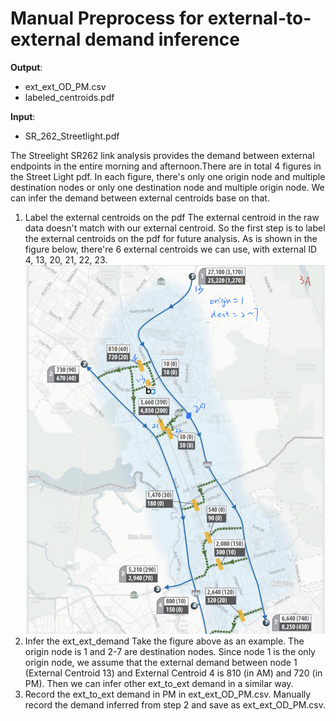 # Manual Preprocess for external-to-external demand inference 
**Output**:
- ext_ext_OD_PM.csv
- labeled_centroids.pdf

**Input**:
- SR_262_Streetlight.pdf

The Streelight SR262 link analysis provides the demand between external endpoints in the entire morning and afternoon.There are in total 4 figures in the Street Light pdf. In each figure, there's only one origin node and multiple destination nodes or only one destination node and multiple origin node. We can infer the demand between external centroids base on that.

1. Label the external centroids on the pdf
The external centroid in the raw data doesn't match with our external centroid. So the first step is to label the external centroids on the pdf for future analysis. As is shown in the figure below, there're 6 external centroids we can use, with external ID 4, 13, 20, 21, 22, 23. 
![Labeled_centroids](https://github.com/Fremont-project/data-processing/blob/master/pipeline/demand/external-to-external%20demand%20inference/labeled_centriods.jpg)
2. Infer the ext_ext_demand
Take the figure above as an example. The origin node is 1 and 2-7 are destination nodes. Since node 1 is the only origin node, we assume that the external demand between node 1 (External Centroid 13) and External Centroid 4 is 810 (in AM) and 720 (in PM). Then we can infer other ext_to_ext demand in a similar way.
3. Record the ext_to_ext demand in PM in ext_ext_OD_PM.csv.
Manually record the demand inferred from step 2 and save as ext_ext_OD_PM.csv.

